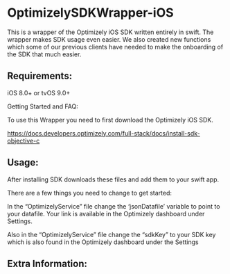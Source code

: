 # OptimizelySDKWrapper-iOS


 
 

This is a wrapper of the Optimizely iOS SDK written entirely in swift. The wrapper makes SDK usage even easier. We also created new functions which some of our previous clients have needed to make the onboarding of the SDK that much easier. 

 

<H2><B>Requirements: </B></H2>

iOS 8.0+ or tvOS 9.0+ 

 

Getting Started and FAQ: 

 

To use this Wrapper you need to first download the Optimizely iOS SDK.  

https://docs.developers.optimizely.com/full-stack/docs/install-sdk-objective-c 

 

<H2><B>Usage:</B></H2>

After installing SDK downloads these files and add them to your swift app. 

There are a few things you need to change to get started: 

In the “OptimizelyService” file change the ‘jsonDatafile’ variable to point to your datafile. Your link is available in the Optimizely dashboard under Settings. 

Also in the “OptimizelyService” file change the “sdkKey” to your SDK key which is also found in the Optimizely dashboard under the Settings 

 

<H2><B>Extra Information: </B></H2>
